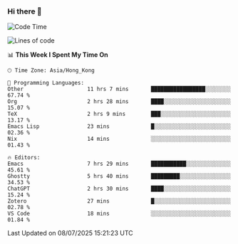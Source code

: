 ### Hi there 👋

<!--
**nicehiro/nicehiro** is a ✨ _special_ ✨ repository because its `README.md` (this file) appears on your GitHub profile.

Here are some ideas to get you started:

- 🔭 I’m currently working on ...
- 🌱 I’m currently learning ...
- 👯 I’m looking to collaborate on ...
- 🤔 I’m looking for help with ...
- 💬 Ask me about ...
- 📫 How to reach me: ...
- 😄 Pronouns: ...
- ⚡ Fun fact: ...
-->

<!--START_SECTION:waka-->
![Code Time](http://img.shields.io/badge/Code%20Time-786%20hrs%2032%20mins-blue)

![Lines of code](https://img.shields.io/badge/From%20Hello%20World%20I%27ve%20Written-1.7%20million%20lines%20of%20code-blue)

📊 **This Week I Spent My Time On** 

```text
🕑︎ Time Zone: Asia/Hong_Kong

💬 Programming Languages: 
Other                    11 hrs 7 mins       █████████████████░░░░░░░░   67.74 % 
Org                      2 hrs 28 mins       ████░░░░░░░░░░░░░░░░░░░░░   15.07 % 
TeX                      2 hrs 9 mins        ███░░░░░░░░░░░░░░░░░░░░░░   13.17 % 
Emacs Lisp               23 mins             █░░░░░░░░░░░░░░░░░░░░░░░░   02.36 % 
Nix                      14 mins             ░░░░░░░░░░░░░░░░░░░░░░░░░   01.43 % 

🔥 Editors: 
Emacs                    7 hrs 29 mins       ███████████░░░░░░░░░░░░░░   45.61 % 
Ghostty                  5 hrs 40 mins       █████████░░░░░░░░░░░░░░░░   34.53 % 
ChatGPT                  2 hrs 30 mins       ████░░░░░░░░░░░░░░░░░░░░░   15.24 % 
Zotero                   27 mins             █░░░░░░░░░░░░░░░░░░░░░░░░   02.78 % 
VS Code                  18 mins             ░░░░░░░░░░░░░░░░░░░░░░░░░   01.84 % 
```


 Last Updated on 08/07/2025 15:21:23 UTC
<!--END_SECTION:waka-->
